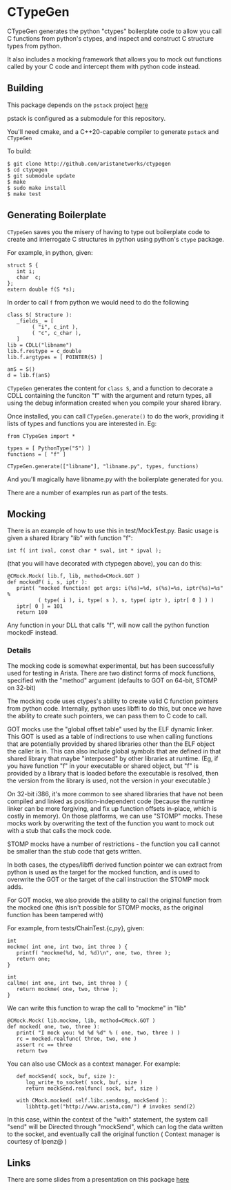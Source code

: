 # CTypeGen
CTypeGen generates the python "ctypes" boilerplate code to allow you call
C functions from python's ctypes, and inspect and construct C structure
types from python.

It also includes a mocking framework that allows you to mock out functions called
by your C code and intercept them with python code instead.

## Building

This package depends on the `pstack` project [here](http://github.com/peadar/pstack)

pstack is configured as a submodule for this repository.

You'll need cmake, and a C++20-capable compiler to generate `pstack` and `CTypeGen`

To build:
```
$ git clone http://github.com/aristanetworks/ctypegen
$ cd ctypegen
$ git submodule update
$ make
$ sudo make install
$ make test
```

## Generating Boilerplate
`CTypeGen` saves you the misery of having to type out boilerplate code
to create and interrogate C structures in python using python's `ctype` package.

For example, in python, given:

```
struct S {
   int i;
   char  c;
};
extern double f(S *s);
```

In order to call `f` from python we would need to do the following

```
class S( Structure ):
   _fields_ = [
        ( "i", c_int ),
        ( "c", c_char ),
   ]
lib = CDLL("libname")
lib.f.restype = c_double
lib.f.argtypes = [ POINTER(S) ]

anS = S()
d = lib.f(anS)

```

`CTypeGen` generates the content for `class S`, and a function to decorate
a CDLL containing the funciton "f" with the argument and return types, all
using the debug information created when you compile your shared library.

Once installed, you can call `CTypeGen.generate()` to do the work,
providing it lists of types and functions you are interested in. Eg:

```
from CTypeGen import *

types = [ PythonType("S") ]
functions = [ "f" ]

CTypeGen.generate(["libname"], "libname.py", types, functions)
```
And you'll magically have libname.py with the boilerplate generated for you.

There are a number of examples run as part of the tests.

## Mocking

There is an example of how to use this in test/MockTest.py. Basic usage is given
a shared library "lib" with function "f":

``` 
int f( int ival, const char * sval, int * ipval );
```

(that you will have decorated with ctypegen above), you can do this:

```
@CMock.Mock( lib.f, lib, method=CMock.GOT )
def mockedF( i, s, iptr ):
   print( "mocked function! got args: i(%s)=%d, s(%s)=%s, iptr(%s)=%s" %
          ( type( i ), i, type( s ), s, type( iptr ), iptr[ 0 ] ) )
   iptr[ 0 ] = 101
   return 100
```

Any function in your DLL that calls "f", will now call the python function
mockedF instead.

### Details

The mocking code is somewhat experimental, but has been successfully used
for testing in Arista. There are two distinct forms of mock functions,
specified with the "method" argument (defaults to GOT on 64-bit, STOMP
on 32-bit)

The mocking code uses ctypes's ability to create valid C function pointers
from python code. Internally, python uses libffi to do this, but once we have
the ability to create such pointers, we can pass them to C code to call.

GOT mocks use the "global offset table" used by the ELF dynamic
linker. This GOT is used as a table of indirections to use when calling
functions that are potentially provided by shared libraries other than
the ELF object the caller is in. This can also include global symbols
that are defined in that shared library that maybe "interposed" by other
libraries at runtime. (Eg, if you have function "f" in your executable
or shared object, but "f" is provided by a library that is loaded before
the executable is resolved, then the version from the library is used,
not the version in your executable.)

On 32-bit i386, it's more common to see shared libraries that have
not been compiled and linked as position-independent code (because
the runtime linker can be more forgiving, and fix up function offsets
in-place, which is costly in memory). On those platforms, we can use
"STOMP" mocks.  These mocks work by overwriting the text of the function
you want to mock out with a stub that calls the mock code.

STOMP mocks have a number of restrictions - the function you call cannot
be smaller than the stub code that gets written.

In both cases, the ctypes/libffi derived function pointer we can extract
from python is used as the target for the mocked function, and is used
to overwrite the GOT or the target of the call instruction the STOMP
mock adds.

For GOT mocks, we also provide the ability to call the original function
from the mocked one (this isn't possible for STOMP mocks, as the original
function has been tampered with)

For example, from tests/ChainTest.{c,py}, given:
```
int
mockme( int one, int two, int three ) {
   printf( "mockme(%d, %d, %d)\n", one, two, three );
   return one;
}

int
callme( int one, int two, int three ) {
   return mockme( one, two, three );
}
```

We can write this function to wrap the call to "mockme" in "lib"

```
@CMock.Mock( lib.mockme, lib, method=CMock.GOT )
def mocked( one, two, three ):
   print( "I mock you: %d %d %d" % ( one, two, three ) )
   rc = mocked.realfunc( three, two, one )
   assert rc == three
   return two
```

You can also use CMock as a context manager. For example:

```
   def mockSend( sock, buf, size ):
      log_write_to_socket( sock, buf, size )
      return mockSend.realfunc( sock, buf, size )

   with CMock.mocked( self.libc.sendmsg, mockSend ):
      libhttp.get("http://www.arista,com/") # invokes send(2)

```

In this case, within the context of the "with" statement, the system
call "send" will be Directed through "mockSend", which can log the data
written to the socket, and eventually call the original function
( Context manager is courtesy of lpenz@ )

## Links
There are some slides from a presentation on this package
[here](https://aristanetworks.github.io/ctypegen)
